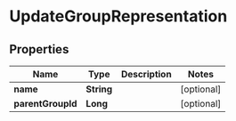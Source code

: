 
# UpdateGroupRepresentation

## Properties
Name | Type | Description | Notes
------------ | ------------- | ------------- | -------------
**name** | **String** |  |  [optional]
**parentGroupId** | **Long** |  |  [optional]



